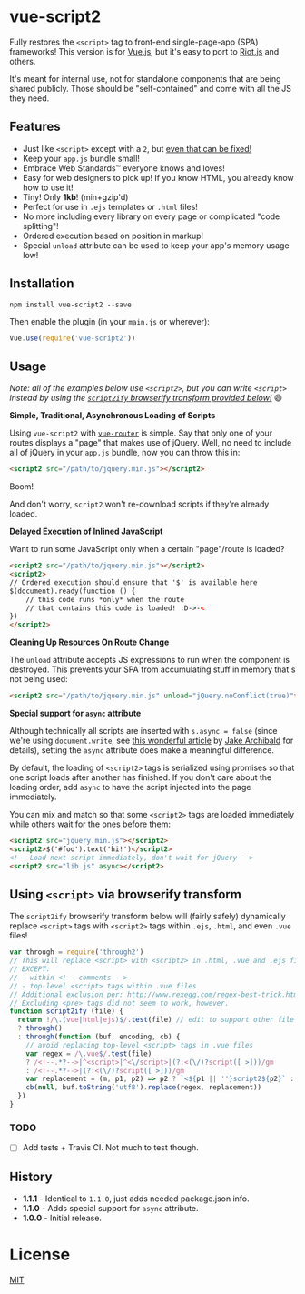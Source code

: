 # vue-script2

Fully restores the `<script>` tag to front-end single-page-app (SPA) frameworks! This version is for [Vue.js](http://vuejs.org), but it's easy to port to [Riot.js](http://riotjs.com) and others.

It's meant for internal use, not for standalone components that are being shared publicly. Those should be "self-contained" and come with all the JS they need.

## Features

- Just like `<script>` except with a `2`, but [even that can be fixed!](#using-script-via-browserify-transform)
- Keep your `app.js` bundle small!
- Embrace Web Standards™ everyone knows and loves!
- Easy for web designers to pick up! If you know HTML, you already know how to use it!
- Tiny! Only __1kb__! (min+gzip'd)
- Perfect for use in `.ejs` templates or `.html` files!
- No more including every library on every page or complicated "code splitting"!
- Ordered execution based on position in markup!
- Special `unload` attribute can be used to keep your app's memory usage low!

## Installation

```
npm install vue-script2 --save
```

Then enable the plugin (in your `main.js` or wherever):

```js
Vue.use(require('vue-script2'))
```

## Usage

*Note: all of the examples below use `<script2>`, but you can write `<script>` instead by using the [`script2ify` browserify transform provided below!](#using-script-via-browserify-transform)* :smile:

__Simple, Traditional, Asynchronous Loading of Scripts__

Using `vue-script2` with [`vue-router`](https://github.com/vuejs/vue-router) is simple. Say that only one of your routes displays a "page" that makes use of jQuery. Well, no need to include all of jQuery in your `app.js` bundle, now you can throw this in:

```html
<script2 src="/path/to/jquery.min.js"></script2>
```

Boom!

And don't worry, `script2` won't re-download scripts if they're already loaded.

__Delayed Execution of Inlined JavaScript__

Want to run some JavaScript only when a certain "page"/route is loaded?

```html
<script2 src="/path/to/jquery.min.js"></script2>
<script2>
// Ordered execution should ensure that '$' is available here
$(document).ready(function () {
    // this code runs *only* when the route
    // that contains this code is loaded! :D->-<
})
</script2>
```

__Cleaning Up Resources On Route Change__

The `unload` attribute accepts JS expressions to run when the component is destroyed. This prevents your SPA from accumulating stuff in memory that's not being used:

```html
<script2 src="/path/to/jquery.min.js" unload="jQuery.noConflict(true)"></script2>
```

__Special support for `async` attribute__

Although technically all scripts are inserted with `s.async = false` (since we're using `document.write`, see [this wonderful article](http://www.html5rocks.com/en/tutorials/speed/script-loading/) by [Jake Archibald](https://twitter.com/jaffathecake) for details), setting the `async` attribute does make a meaningful difference.

By default, the loading of `<script2>` tags is serialized using promises so that one script loads after another has finished. If you don't care about the loading order, add `async` to have the script injected into the page immediately.

You can mix and match so that some `<script2>` tags are loaded immediately while others wait for the ones before them:

```html
<script2 src="jquery.min.js"></script2>
<script2>$('#foo').text('hi!')</script2>
<!-- Load next script immediately, don't wait for jQuery -->
<script2 src="lib.js" async></script2>
```

## Using `<script>` via browserify transform

The `script2ify` browserify transform below will (fairly safely) dynamically replace `<script>` tags with `<script2>` tags within `.ejs`, `.html`, and even `.vue` files!

```js
var through = require('through2')
// This will replace <script> with <script2> in .html, .vue and .ejs files
// EXCEPT:
// - within <!-- comments -->
// - top-level <script> tags within .vue files
// Additional exclusion per: http://www.rexegg.com/regex-best-trick.html
// Excluding <pre> tags did not seem to work, however.
function script2ify (file) {
  return !/\.(vue|html|ejs)$/.test(file) // edit to support other file types
  ? through()
  : through(function (buf, encoding, cb) {
    // avoid replacing top-level <script> tags in .vue files
    var regex = /\.vue$/.test(file)
    ? /<!--.*?-->|^<script>|^<\/script>|(?:<(\/)?script([ >]))/gm
    : /<!--.*?-->|(?:<(\/)?script([ >]))/gm
    var replacement = (m, p1, p2) => p2 ? `<${p1 || ''}script2${p2}` : m
    cb(null, buf.toString('utf8').replace(regex, replacement))
  })
}
```

### TODO

- [ ] Add tests + Travis CI. Not much to test though.

## History

- __1.1.1__ - Identical to `1.1.0`, just adds needed package.json info.
- __1.1.0__ - Adds special support for `async` attribute.
- __1.0.0__ - Initial release.

# License

[MIT](http://opensource.org/licenses/MIT)
